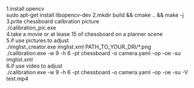 1.install opencv  
  sudo apt-get install libopencv-dev
2.mkdir build && cmake .. && make -j  
3.prite chessboard calibration picture   
	./calibration_pic.exe  
4.take a movie or at lease 15 of chessboard on a planner scene  
5.if use pictures to adjust   
	./imglist_creator.exe imglist.xml PATH_TO_YOUR_DRI/*.png   
	./calibration.exe -w 9 -h 6 -pt chessboard -o camera.yaml -op -oe -su imglist.xml   
6.if use video to adjust  
	./calibration.exe -w 9 -h 6 -pt chessboard -o camera.yaml -op -oe -su -V test.mp4  
